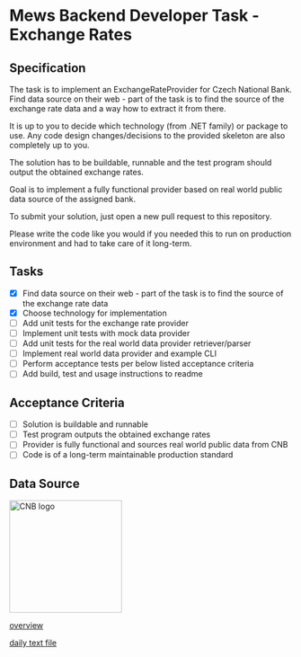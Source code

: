 # Mews Backend Developer Task - Exchange Rates

## Specification

The task is to implement an ExchangeRateProvider for Czech National Bank. Find data source on their web - part of the task is to find the source of the exchange rate data and a way how to extract it from there.

It is up to you to decide which technology (from .NET family) or package to use. Any code design changes/decisions to the provided skeleton are also completely up to you.

The solution has to be buildable, runnable and the test program should output the obtained exchange rates.

Goal is to implement a fully functional provider based on real world public data source of the assigned bank.

To submit your solution, just open a new pull request to this repository.

Please write the code like you would if you needed this to run on production environment and had to take care of it long-term.

## Tasks

- [x] Find data source on their web - part of the task is to find the source of the exchange rate data
- [x] Choose technology for implementation
- [ ] Add unit tests for the exchange rate provider
- [ ] Implement unit tests with mock data provider
- [ ] Add unit tests for the real world data provider retriever/parser
- [ ] Implement real world data provider and example CLI
- [ ] Perform acceptance tests per below listed acceptance criteria
- [ ] Add build, test and usage instructions to readme

## Acceptance Criteria

- [ ] Solution is buildable and runnable
- [ ] Test program outputs the obtained exchange rates
- [ ] Provider is fully functional and sources real world public data from CNB
- [ ] Code is of a long-term maintainable production standard

## Data Source

<img alt="CNB logo" src="https://www.cnb.cz/export/system/modules/cz.nelasoft.opencms.cnb/resources/img/LOGO-2RA_RGB.svg" width="200px" />

[overview](https://www.cnb.cz/en/financial-markets/foreign-exchange-market/central-bank-exchange-rate-fixing/central-bank-exchange-rate-fixing/)

[daily text file](https://www.cnb.cz/en/financial-markets/foreign-exchange-market/central-bank-exchange-rate-fixing/central-bank-exchange-rate-fixing/daily.txt)
